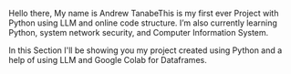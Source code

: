 
Hello there, My name is Andrew TanabeThis is my first ever Project with Python using LLM and online code structure.
I’m also currently learning Python, system network security, and Computer Information System.

In this Section I'll be showing you my project created using Python and a help of using LLM and Google Colab for Dataframes.

